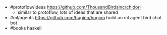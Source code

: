 - #protoflow/ideas https://github.com/ThousandBirdsInc/chidori
	- similar to protoflow, lots of ideas that are shared
- #ml/agents https://github.com/huginn/huginn build an ml agent bird chat bot
- #books haskell